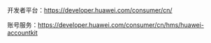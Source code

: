 开发者平台：https://developer.huawei.com/consumer/cn/

账号服务：https://developer.huawei.com/consumer/cn/hms/huawei-accountkit

